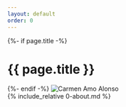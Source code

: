 ```yaml
---
layout: default
order: 0
---
```


<link rel="icon" type="image/png" sizes="32x32" href="/assets/imgs/favicon-caa.png">

<div class="home">
  {%- if page.title -%}
    <h1 class="page-heading">{{ page.title }}</h1>
  {%- endif -%}
  <!-- <h3 style="font-size:18pt"> Welcome to my website! </h3> -->
  <img id="myphoto" alt="Carmen Amo Alonso" src="{{ "/assets/imgs/me.jpg" | relative_url }}"/>
    <div id="aboutme">
  {% include_relative 0-about.md %}
  </div>
  
<!---
<div id="recent-news">
    <div id="news">

    {% for currentyear in (2019..2022) reversed %}
    <section class="year">
    <h3>{{ currentyear }}</h3>
    <ul>
    {% for news in site.categories.news %}
    {% capture newsyear %}{{ news.date | date: "%Y"  }}{% endcapture %}
    {% assign newsyear = newsyear | plus: 0 %}
    {% if newsyear ==  currentyear %}
    <li>{{news.content}}</li>
    {% endif %}
    {% endfor %}
    </ul>
    </section>
    {% endfor %}
    </div> 
</div>
--->
